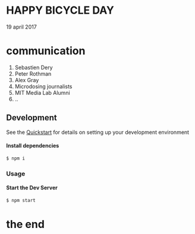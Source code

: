 # HAPPY BICYCLE DAY
19 april 2017

# communication
1. Sebastien Dery
2. Peter Rothman
3. Alex Gray
4. Microdosing journalists
5. MIT Media Lab Alumni
6. ..

## Development

See the [Quickstart](http://docs.init.ai/docs/quickstart) for details on setting up your development environment


#### Install dependencies
```bash
$ npm i
```

### Usage
#### Start the Dev Server
```bash
$ npm start
```
# the end


